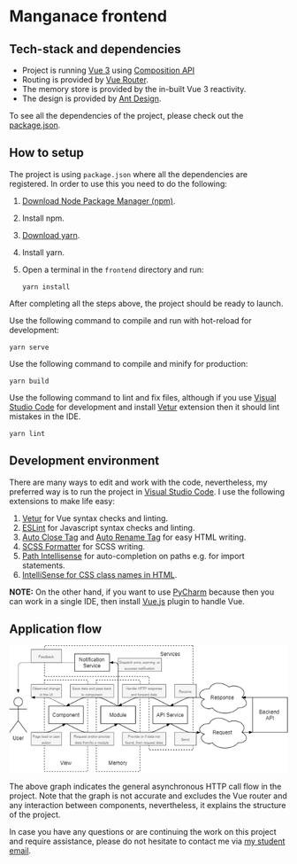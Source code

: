# Manganace frontend

## Tech-stack and dependencies
- Project is running [Vue 3](https://v3.vuejs.org/) using [Composition API](https://vue-composition-api-rfc.netlify.app/)
- Routing is provided by [Vue Router](https://next.router.vuejs.org/).
- The memory store is provided by the in-built Vue 3 reactivity.
- The design is provided by [Ant Design](https://2x.antdv.com/docs/vue/introduce/).

To see all the dependencies of the project, please check out the [package.json](package.json).

## How to setup

The project is using `package.json` where all the dependencies are registered.
In order to use this you need to do the following:

1. [Download Node Package Manager (npm)](https://www.npmjs.com/).

2. Install npm.

3. [Download yarn](https://classic.yarnpkg.com/latest.msi).

4. Install yarn.

5. Open a terminal in the `frontend` directory and run: 
    ```
    yarn install
    ```

After completing all the steps above, the project should be ready to launch.

Use the following command to compile and run with hot-reload for development:
```
yarn serve
```

Use the following command to compile and minify for production:
```
yarn build
```

Use the following command to lint and fix files, although if you use [Visual Studio Code](https://code.visualstudio.com/) for development and install [Vetur](https://marketplace.visualstudio.com/items?itemName=octref.vetur) extension then it should lint mistakes in the IDE.
```
yarn lint
```

## Development environment

There are many ways to edit and work with the code, nevertheless, my preferred way is to run the project in [Visual Studio Code](https://code.visualstudio.com/).
I use the following extensions to make life easy:

1. [Vetur](https://marketplace.visualstudio.com/items?itemName=octref.vetur) for Vue syntax checks and linting.
2. [ESLint](https://marketplace.visualstudio.com/items?itemName=dbaeumer.vscode-eslint) for Javascript syntax checks and linting.
3. [Auto Close Tag](https://marketplace.visualstudio.com/items?itemName=formulahendry.auto-close-tag) and [Auto Rename Tag](https://marketplace.visualstudio.com/items?itemName=formulahendry.auto-rename-tag) for easy HTML writing.
4. [SCSS Formatter](https://marketplace.visualstudio.com/items?itemName=sibiraj-s.vscode-scss-formatter) for SCSS writing.
5. [Path Intellisense](https://marketplace.visualstudio.com/items?itemName=christian-kohler.path-intellisense) for auto-completion on paths e.g. for import statements.
6. [IntelliSense for CSS class names in HTML](https://marketplace.visualstudio.com/items?itemName=Zignd.html-css-class-completion).

**NOTE:** 
On the other hand, if you want to use [PyCharm](https://www.jetbrains.com/pycharm/) because then you can work in a single IDE, then install [Vue.js](https://plugins.jetbrains.com/plugin/9442-vue-js) plugin to handle Vue.

## Application flow

![General frontend flow](_docs/general-frontend-flow.png "General frontend flow")

The above graph indicates the general asynchronous HTTP call flow in the project.
Note that the graph is not accurate and excludes the Vue router and any interaction between components, nevertheless, it explains the structure of the project.  

In case you have any questions or are continuing the work on this project and require assistance, please do not hesitate to contact me via [my student email](mailto:m.makelis@student.ru.nl).